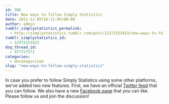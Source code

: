 ```yaml
---
id: 386
title: New ways to follow Simply Statistics
date: 2011-11-05T16:11:05+00:00
author: admin
tumblr_simplystatistics_permalink:
  - http://simplystatistics.tumblr.com/post/12373153423/new-ways-to-follow-simply-statistics
tumblr_simplystatistics_id:
  - 12373153423
dsq_thread_id:
  - 977727572
categories:
  - Uncategorized
slug: "new-ways-to-follow-simply-statistics"
---
```

In case you prefer to follow Simply Statistics using some other platforms, we&#8217;ve added two new features. First, we have an official <a href="http://twitter.com/simplystats" target="_blank">Twitter feed</a> that you can follow. We also have a new <a href="http://facebook.com/simplystatistics" target="_blank">Facebook page</a> that you can like. Please follow us and join the discussion!
